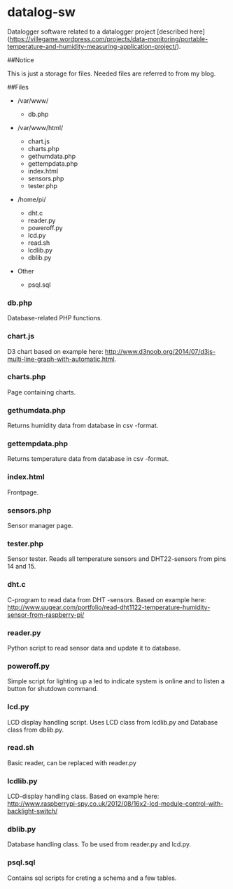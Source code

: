 # datalog-sw

Datalogger software related to a datalogger project [described here] (https://villegame.wordpress.com/projects/data-monitoring/portable-temperature-and-humidity-measuring-application-project/).

##Notice

This is just a storage for files. Needed files are referred to from my blog.

##Files

* /var/www/

  * db.php  

* /var/www/html/

  * chart.js  
  * charts.php  
  * gethumdata.php  
  * gettempdata.php  
  * index.html
  * sensors.php  
  * tester.php

* /home/pi/

  * dht.c  
  * reader.py  
  * poweroff.py
  * lcd.py
  * read.sh
  * lcdlib.py
  * dblib.py

* Other

  * psql.sql

### db.php
Database-related PHP functions.

### chart.js
D3 chart based on example here: http://www.d3noob.org/2014/07/d3js-multi-line-graph-with-automatic.html.

### charts.php
Page containing charts.

### gethumdata.php
Returns humidity data from database in csv -format.

### gettempdata.php
Returns temperature data from database in csv -format.

### index.html
Frontpage.

### sensors.php
Sensor manager page.

### tester.php
Sensor tester. Reads all temperature sensors and DHT22-sensors from pins 14 and 15.

### dht.c
C-program to read data from DHT -sensors. Based on example here: http://www.uugear.com/portfolio/read-dht1122-temperature-humidity-sensor-from-raspberry-pi/

### reader.py
Python script to read sensor data and update it to database.

### poweroff.py
Simple script for lighting up a led to indicate system is online and to listen a button for shutdown command.

### lcd.py
LCD display handling script. Uses LCD class from lcdlib.py and Database class from dblib.py.

### read.sh
Basic reader, can be replaced with reader.py

### lcdlib.py
LCD-display handling class. Based on example here: http://www.raspberrypi-spy.co.uk/2012/08/16x2-lcd-module-control-with-backlight-switch/

### dblib.py
Database handling class. To be used from reader.py and lcd.py.

### psql.sql
Contains sql scripts for creting a schema and a few tables.
